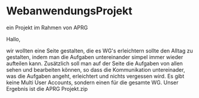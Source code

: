 # WebanwendungsProjekt
ein Projekt im Rahmen von APRG

Hallo, 

wir wollten eine Seite gestalten, die es WG's erleichtern sollte den Alltag zu gestalten, indem man die Aufgaben untereinander simpel immer wieder aufteilen kann. 
Zusätzlich soll man auf der Seite die Aufgaben von allen sehen und bearbeiten können, so dass die Kommunikation untereinader, was die Aufgaben angeht, erleichtert und nichts vergessen wird. Es gibt keine Multi User Accounts, sondern einen für die gesamte WG. Unser Ergebnis ist die APRG Projekt.zip
